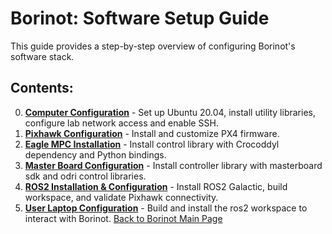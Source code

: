 # Borinot: Software Setup Guide

This guide provides a step-by-step overview of configuring Borinot's software stack.

## Contents:
0. [**Computer Configuration**](0_computer_configuration.md) - Set up Ubuntu 20.04, install utility libraries, configure lab network access and enable SSH.  
1. [**Pixhawk Configuration**](1_pixhawk_configuration.md) - Install and customize PX4 firmware.
2. [**Eagle MPC Installation**](2_eagle_mpc_installation.md) - Install control library with Crocoddyl dependency and Python bindings.  
3. [**Master Board Configuration**](3_master_board_configuration.md) - Install controller library with masterboard sdk and odri control libraries.
4. [**ROS2 Installation & Configuration**](4_ros2_workspace.md) - Install ROS2 Galactic, build workspace, and validate Pixhawk connectivity.  
5. [**User Laptop Configuration**](5_user_laptop_configuration.md) - Build and install the ros2 workspace to interact with Borinot.
[Back to Borinot Main Page](../README.md)